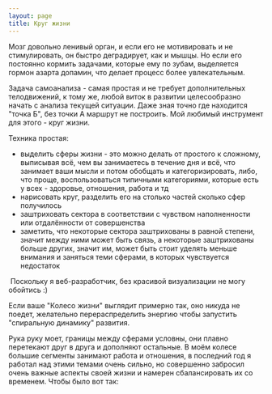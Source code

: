 ```yaml
---
layout: page
title: Круг жизни
---
```

Мозг довольно ленивый орган, и если его не мотивировать и не стимулировать, он быстро деградирует, как и мышцы. Но если его постоянно кормить задачами, которые ему по зубам, выделяется гормон азарта допамин, что делает процесс более увлекательным.

Задача самоанализа - самая простая и не требует дополнительных телодвижений, к тому же, любой виток в развитии целесообразно начать с анализа текущей ситуации.
Даже зная точно где находится "точка Б", без точки А маршрут не построить.
Мой любимый инструмент для этого - круг жизни. 

Техника простая:
  - выделить сферы жизни - это можно делать от простого к сложному, выписывая всё, чем вы занимаетесь в течение дня и всё, что занимает ваши мысли и потом обобщать и категоризировать, либо, что проще, воспользоваться типичными категориями, которые есть у всех - здоровье, отношения, работа и тд
  - нарисовать круг, разделить его на столько частей сколько сфер получилось
  - заштриховать сектора в соответствии с чувством наполненности или отдалённости от совершенства
  - заметить, что некоторые сектора заштрихованы в равной степени, значит между ними может быть связь, а некоторые заштрихованы больше других, значит им, может быть стоит уделять меньше внимания и заняться теми сферами, в которых чувствуется недостаток
  

 Поскольку я веб-разработчик, без красивой визуализации не могу обойтись :)

<canvas id="circle-of-life" width="360" height="360"></canvas>
<script>
    const ctx = document.getElementById("circle-of-life").getContext("2d")
    ctx.imageSmoothingEnabled = true
    ctx.shadowBlur = 2
    ctx.shadowOffsetX = 0
    ctx.shadowOffsetY = 0

  const tick = 20
  const cx = 180
  const cy = 180
  

  let fulfillment = new Map()
  fulfillment.set('Здоровье', 5)
  fulfillment.set('Работа', 8)
  fulfillment.set('Личное пространство', 5)
  fulfillment.set('Отношения', 7)
  fulfillment.set('Секс', 3)
  fulfillment.set('Репутация', 3)
  fulfillment.set('Отношения с собой', 3)

  const segmentRad = toRadians(360/fulfillment.size)

    function draw() {
        for (let i = 0; i < fulfillment.size; i++) {
            ctx.fillStyle = getRandomColor()
            ctx.shadowColor = ctx.fillStyle

            ctx.beginPath()
            ctx.moveTo(cx,cy)
            ctx.arc(cx, cy, tick * [...fulfillment.values()][i], i * segmentRad, (i + 1) * segmentRad)
            ctx.lineTo(cx,cy)
            ctx.closePath()
            ctx.fill()
        }
    }

    // in case you like using degrees
    function toRadians(deg) {
          return deg * Math.PI / 180
    }

    function getRandomColor() {
        const r = Math.round(Math.random() * 255);
        const g = Math.round(Math.random() * 255);
        const b = Math.round(Math.random() * 255);
        return "rgba(" + r + ", " + g + "," + b + ")";
    }
    draw()
</script>


Если ваше "Колесо жизни" выглядит примерно так, оно никуда не поедет, желательно перераспределить энергию чтобы запустить "спиральную динамику" развития. 

Рука руку моет, границы между сферами условны, они плавно перетекают друг в друга и дополняют остальные. В моём колесе большие сегменты занимают работа и отношения, в последний год я работал над этими темами очень сильно, но совершенно забросил очень важные аспекты своей жизни и намерен сбалансировать их со временем. Чтобы было вот так:

<canvas id="circle-of-life-good" width="360" height="360">

<script>

const ctx2 = document.getElementById("circle-of-life-good").getContext("2d")
    ctx2.imageSmoothingEnabled = true
    ctx2.shadowBlur = 2
    ctx2.shadowOffsetX = 0
    ctx2.shadowOffsetY = 0
  

  let fulfillment2 = new Map()
  fulfillment2.set('Здоровье', 8)
  fulfillment2.set('Работа', 8)
  fulfillment2.set('Личное пространство', 8)
  fulfillment2.set('Отношения', 8)
  fulfillment2.set('Секс', 8)
  fulfillment2.set('Репутация', 8)
  fulfillment2.set('Отношения с собой', 8)

let angle = 0
  const segmentRad2 = toRadians(360/fulfillment2.size)

    function draw2() {
        for (let i = 0; i < fulfillment2.size; i++) {
            ctx2.fillStyle = getRandomColor()
            ctx2.shadowColor = ctx.fillStyle

            ctx2.beginPath()
            ctx2.moveTo(cx,cy)
            ctx2.arc(cx, cy, tick * [...fulfillment2.values()][i], i * segmentRad2, (i + 1) * segmentRad2)
            ctx2.lineTo(cx,cy)
            ctx2.closePath()
            ctx2.fill()
        }
    }
    draw2()
</script>